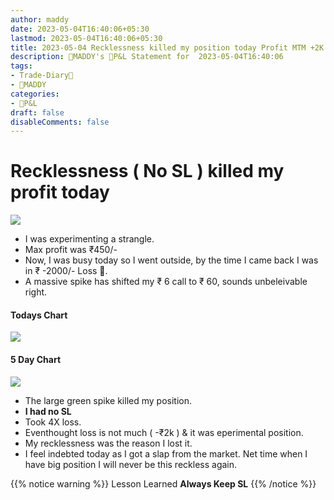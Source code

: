 ```yaml
---
author: maddy
date: 2023-05-04T16:40:06+05:30
lastmod: 2023-05-04T16:40:06+05:30
title: 2023-05-04 Recklessness killed my position today Profit MTM +2K
description: 🧔MADDY's 💸P&L Statement for  2023-05-04T16:40:06 
tags:
- Trade-Diary📗
- 🧔MADDY
categories: 
- 💸P&L
draft: false
disableComments: false
---
```

# Recklessness ( No SL ) killed my profit today

![](https://i.imgur.com/HVzElCA.png)

- I was experimenting a strangle.
- Max profit was ₹450/-
- Now, I was busy today so I went outside, by the time I came back I was in ₹ -2000/- Loss 🤬.
- A massive spike has shifted my ₹ 6 call to ₹ 60, sounds unbeleivable right.

#### Todays Chart

![](https://i.imgur.com/eJNw4vh.png)

#### 5 Day Chart

![](https://i.imgur.com/Z2HIQ6p.png)

- The large green spike killed my position.
- **I had no SL**
- Took 4X loss.
- Eventhought loss is not much ( -₹2k ) & it was eperimental position.
- My recklessness was the reason I lost it.
- I feel indebted today as I got a slap from the market. Net time when I have big position I will never be this reckless again.

{{% notice warning %}}
Lesson Learned **Always Keep SL**
{{% /notice %}}

